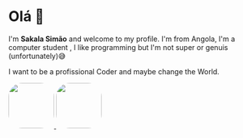 # Olá 👋

 I'm **Sakala Simão** and welcome to my profile. I'm from Angola, I'm a computer student , I like programming but I'm not super or genuis (unfortunately)😅 

I want to be a profissional Coder and maybe  change the World.
 <div>
  <a href="https://github.com/sakalasimao">
  <img height="90em" style="border-radius:30%" src="https://github-readme-stats.vercel.app/api?username=sakalasimao&show_icons=true&theme=dracula&include_all_commits=true&count_private=true"/>
  <img height="90em" style="border-radius:30%" src="https://github-readme-stats.vercel.app/api/top-langs/?username=sakalasimao&layout=compact&langs_count=7&theme=dracula"/>
</div>


